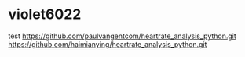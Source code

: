 # violet6022
test
https://github.com/paulvangentcom/heartrate_analysis_python.git
https://github.com/haimianying/heartrate_analysis_python.git
